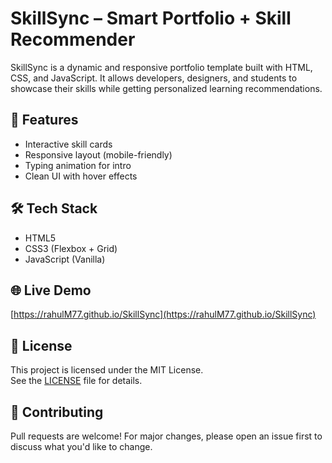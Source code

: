 # SkillSync – Smart Portfolio + Skill Recommender

SkillSync is a dynamic and responsive portfolio template built with HTML, CSS, and JavaScript. It allows developers, designers, and students to showcase their skills while getting personalized learning recommendations.

## 🚀 Features
- Interactive skill cards
- Responsive layout (mobile-friendly)
- Typing animation for intro
- Clean UI with hover effects

## 🛠 Tech Stack
- HTML5
- CSS3 (Flexbox + Grid)
- JavaScript (Vanilla)

## 🌐 Live Demo
[https://rahulM77.github.io/SkillSync](https://rahulM77.github.io/SkillSync)

## 📄 License
This project is licensed under the MIT License.  
See the [LICENSE](./LICENSE) file for details.

## 🤝 Contributing
Pull requests are welcome! For major changes, please open an issue first to discuss what you'd like to change.